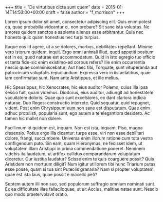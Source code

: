 +++
title = "De virtutibus dicta sunt quem"
date = 2015-01-14T14:50:00+00:00
draft = false
author = "f_morrison"
+++

Lorem ipsum dolor sit amet, consectetur adipiscing elit. Quis enim potest ea,
quae probabilia videantur ei, non probare? Sit sane ista voluptas. Ne amores
quidem sanctos a sapiente alienos esse arbitrantur. Quia nec honesto quic quam
honestius nec turpi turpius.

Itaque eos id agere, ut a se dolores, morbos, debilitates repellant. Minime
vero istorum quidem, inquit. Ergo omni animali illud, quod appetiti positum est
in eo, quod naturae est accommodatum. Quid in isto egregio tuo officio et tanta
fide-sic enim existimo-ad corpus refers? Ille enim occurrentia nescio quae
comminiscebatur; Aut haec tibi, Torquate, sunt vituperanda aut patrocinium
voluptatis repudiandum. Expressa vero in iis aetatibus, quae iam confirmatae
sunt. Nam ante Aristippus, et ille melius.

Hic Speusippus, hic Xenocrates, hic eius auditor Polemo, cuius illa ipsa sessio
fuit, quam videmus. Diodorus, eius auditor, adiungit ad honestatem vacuitatem
doloris. Quae quo sunt excelsiores, eo dant clariora indicia naturae. Duo
Reges: constructio interrete. Quid sequatur, quid repugnet, vident. Post enim
Chrysippum eum non sane est disputatum. Quae enim adhuc protulisti, popularia
sunt, ego autem a te elegantiora desidero. Ac tamen hic mallet non dolere.

Facillimum id quidem est, inquam. Non est ista, inquam, Piso, magna dissensio.
Potius ergo illa dicantur: turpe esse, viri non esse debilitari dolore, frangi,
succumbere. Universa enim illorum ratione cum tota vestra confligendum puto.
Sin eam, quam Hieronymus, ne fecisset idem, ut voluptatem illam Aristippi in
prima commendatione poneret. Neminem videbis ita laudatum, ut artifex callidus
comparandarum voluptatum diceretur. Cur iustitia laudatur? Scisse enim te quis
coarguere possit? Quis Aristidem non mortuum diligit? Num igitur utiliorem tibi
hunc Triarium putas esse posse, quam si tua sint Puteolis granaria? Nam si
propter voluptatem, quae est ista laus, quae possit e macello peti?

Septem autem illi non suo, sed populorum suffragio omnium nominati sunt. Ex ea
difficultate illae fallaciloquae, ut ait Accius, malitiae natae sunt. Nescio
quo modo praetervolavit oratio.
